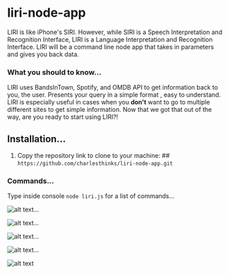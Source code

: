 # liri-node-app
LIRI is like iPhone's SIRI. However, while SIRI is a Speech Interpretation and Recognition Interface, LIRI is a Language Interpretation and Recognition Interface. LIRI will be a command line node app that takes in parameters and gives you back data.

### What you should to know...
LIRI uses BandsInTown, Spotify, and OMDB API to get information back to you, the user. Presents your query in a simple format , easy to understand. LIRI is especially useful in cases when you **don't** want to go to multiple different sites to get simple information. Now that we got that out of the way, are you ready to start using LIRI?!

## Installation...
1. Copy the repository link to clone to your machine: ## `https://github.com/charlesthinks/liri-node-app.git`

### Commands...

Type inside console `node liri.js` for a list of commands...

![alt text](https://i.ibb.co/RPjnv0V/liri-commands.jpg")...

![alt text](https://i.ibb.co/F7zdcgN/concert-ths.jpg")...

![alt text](https://i.ibb.co/DLt0FRY/spotify-this-song.jpg")...

![alt text](https://i.ibb.co/ZGF42kB/movie-this.jpg")...

![alt text](https://i.ibb.co/xJrD6S7/do-what-it-says.jpg")
